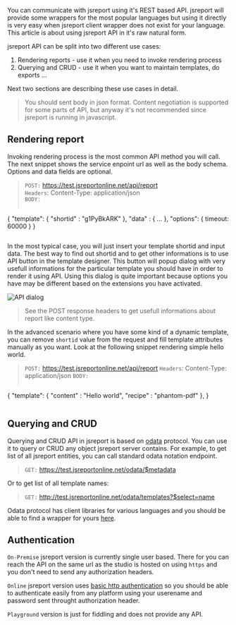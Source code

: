 You can communicate with jsreport using it's REST based API. jsreport will provide some wrappers for the most popular languages but using it directly is very easy when jsreport client wrapper does not exist for your language. This article is about using jsreport API in it's raw natural form.

jsreport API can be split into two different use cases:

1. Rendering reports - use it when you need to invoke rendering process
2. Querying and CRUD - use it when you want to maintain templates, do exports ...

Next two sections are describing these use cases in detail.

>You should sent body in json format. Content negotiation is supported for some parts of API, but anyway it's not recommended since jsreport is running in javascript.

## Rendering report
Invoking rendering process is the most common API method you will call. The next snippet shows the service enpoint url as well as the body schema. Options and data fields are optional.

> `POST:` https://test.jsreportonline.net/api/report<br/>
> `Headers`: Content-Type: application/json<br/>
> `BODY:`
>```js 
   { 
      "template": { "shortid" : "g1PyBkARK" },
      "data" : { ... },
      "options": { timeout: 60000 }
   } 
>```

In the most typical case, you will just insert your template shortid and input data. The best way to find out shortid and to get other informations is to use API button in the template designer. This button will popup dialog with very usefull informations for the particular template you should have in order to render it using API.
Using this dialog is quite important because options you have may be different based on the extensions you have activated. 

![API dialog](http://jsreport.net/screenshots/API.png)


> See the POST response headers to get usefull informations about report like content type.

In the advanced scenario where you have some kind of a dynamic template, you can remove `shortid` value from the request and fill template attributes manually as you want. Look at the following snippet rendering simple hello world.

> `POST:` https://test.jsreportonline.net/api/report
> `Headers`: Content-Type: application/json
> `BODY:`
>```js 
   { 
      "template": { "content" : "Hello world", "recipe" : "phantom-pdf" },
   } 
>```

## Querying and CRUD

Querying and CRUD API in jsreport is based on [odata](http://www.odata.org) protocol. You can use it to query or CRUD any object jsreport server contains. For example, to get list of all jsreport entities, you can call standard odata notation endpoint.

> `GET:` https://test.jsreportonline.net/odata/$metadata

Or to get list of all template names:

> `GET:` http://test.jsreportonline.net/odata/templates?$select=name

Odata protocol has client libraries for various languages and you should be able to find a wrapper for yours [here](http://www.odata.org/libraries).

## Authentication
`On-Premise` jsreport version is currently single user based. There for you can reach the API on the same url as the studio is hosted on using `https` and you don't need to send any authorization headers.

`Online` jsreport version uses [basic http authentication](http://en.wikipedia.org/wiki/Basic_access_authentication) so you should be able to authenticate easily from any platform using your userename and password sent throught authorization header.

`Playground` version is just for fiddling and does not provide any API.


